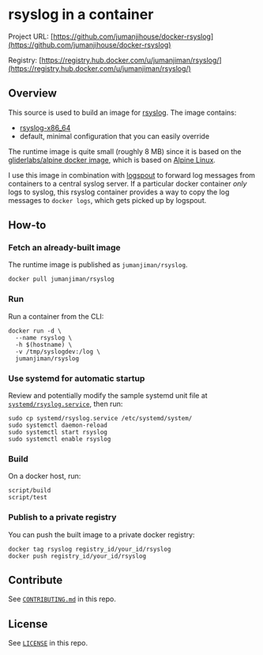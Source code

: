 rsyslog in a container
======================

Project URL: [https://github.com/jumanjihouse/docker-rsyslog](https://github.com/jumanjihouse/docker-rsyslog)

Registry: [https://registry.hub.docker.com/u/jumanjiman/rsyslog/](https://registry.hub.docker.com/u/jumanjiman/rsyslog/)


Overview
--------

This source is used to build an image for
[rsyslog](http://www.rsyslog.com/).
The image contains:

* [rsyslog-x86_64](http://forum.alpinelinux.org/apk/main/x86_64/rsyslog)
* default, minimal configuration that you can easily override

The runtime image is quite small (roughly 8 MB) since it is based on the
[gliderlabs/alpine docker image](https://github.com/gliderlabs/docker-alpine),
which is based on [Alpine Linux](https://www.alpinelinux.org/).

I use this image in combination with
[logspout](https://github.com/gliderlabs/logspout)
to forward log messages from containers to a central syslog server.
If a particular docker container *only* logs to syslog,
this rsyslog container provides a way to copy the log messages to
`docker logs`, which gets picked up by logspout.


How-to
------

### Fetch an already-built image

The runtime image is published as `jumanjiman/rsyslog`.

    docker pull jumanjiman/rsyslog


### Run

Run a container from the CLI:

    docker run -d \
      --name rsyslog \
      -h $(hostname) \
      -v /tmp/syslogdev:/log \
      jumanjiman/rsyslog


### Use systemd for automatic startup

Review and potentially modify the sample systemd unit file at
[`systemd/rsyslog.service`](systemd/rsyslog.service), then run:

    sudo cp systemd/rsyslog.service /etc/systemd/system/
    sudo systemctl daemon-reload
    sudo systemctl start rsyslog
    sudo systemctl enable rsyslog


### Build

On a docker host, run:

    script/build
    script/test


### Publish to a private registry

You can push the built image to a private docker registry:

    docker tag rsyslog registry_id/your_id/rsyslog
    docker push registry_id/your_id/rsyslog


Contribute
----------

See [`CONTRIBUTING.md`](CONTRIBUTING.md) in this repo.


License
-------

See [`LICENSE`](LICENSE) in this repo.

